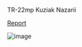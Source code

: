 TR-22mp Kuziak Nazarii

[Report](https://github.com/KuziakNazarii/WebGL/blob/CGW/VGGI%20Report.docx)

![image](https://user-images.githubusercontent.com/83286149/209463765-5301cf06-dc82-4b73-ba3f-63d1456c948d.png)
